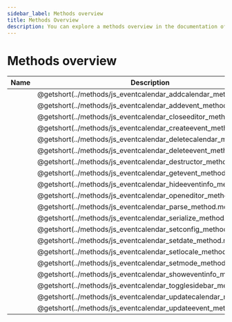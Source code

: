 ```yaml
---
sidebar_label: Methods overview
title: Methods Overview
description: You can explore a methods overview in the documentation of the DHTMLX JavaScript Event Calendar library. Browse developer guides and API reference, try out code examples and live demos, and download a free 30-day evaluation version of DHTMLX Event Calendar.
---
```


# Methods overview

| Name                                                    | Description                                                    |
| ------------------------------------------------------- | -------------------------------------------------------------- |
| [](../methods/js_eventcalendar_addcalendar_method.md)   | @getshort(../methods/js_eventcalendar_addcalendar_method.md)   |
| [](../methods/js_eventcalendar_addevent_method.md)      | @getshort(../methods/js_eventcalendar_addevent_method.md)      |
| [](../methods/js_eventcalendar_closeeditor_method.md)   | @getshort(../methods/js_eventcalendar_closeeditor_method.md)   |
| [](../methods/js_eventcalendar_createevent_method.md)   | @getshort(../methods/js_eventcalendar_createevent_method.md)   |
| [](../methods/js_eventcalendar_deletecalendar_method.md)| @getshort(../methods/js_eventcalendar_deletecalendar_method.md)|
| [](../methods/js_eventcalendar_deleteevent_method.md)   | @getshort(../methods/js_eventcalendar_deleteevent_method.md)   |
| [](../methods/js_eventcalendar_destructor_method.md)    | @getshort(../methods/js_eventcalendar_destructor_method.md)    |
| [](../methods/js_eventcalendar_getevent_method.md)      | @getshort(../methods/js_eventcalendar_getevent_method.md)      |
| [](../methods/js_eventcalendar_hideeventinfo_method.md) | @getshort(../methods/js_eventcalendar_hideeventinfo_method.md) |
| [](../methods/js_eventcalendar_openeditor_method.md)    | @getshort(../methods/js_eventcalendar_openeditor_method.md)    |
| [](../methods/js_eventcalendar_parse_method.md)         | @getshort(../methods/js_eventcalendar_parse_method.md)         |
| [](../methods/js_eventcalendar_serialize_method.md)     | @getshort(../methods/js_eventcalendar_serialize_method.md)     |
| [](../methods/js_eventcalendar_setconfig_method.md)     | @getshort(../methods/js_eventcalendar_setconfig_method.md)     |
| [](../methods/js_eventcalendar_setdate_method.md)       | @getshort(../methods/js_eventcalendar_setdate_method.md)       |
| [](../methods/js_eventcalendar_setlocale_method.md)     | @getshort(../methods/js_eventcalendar_setlocale_method.md)     |
| [](../methods/js_eventcalendar_setmode_method.md)       | @getshort(../methods/js_eventcalendar_setmode_method.md)       |
| [](../methods/js_eventcalendar_showeventinfo_method.md) | @getshort(../methods/js_eventcalendar_showeventinfo_method.md) |
| [](../methods/js_eventcalendar_togglesidebar_method.md) | @getshort(../methods/js_eventcalendar_togglesidebar_method.md) |
| [](../methods/js_eventcalendar_updatecalendar_method.md)| @getshort(../methods/js_eventcalendar_updatecalendar_method.md)|
| [](../methods/js_eventcalendar_updateevent_method.md)   | @getshort(../methods/js_eventcalendar_updateevent_method.md)   |
